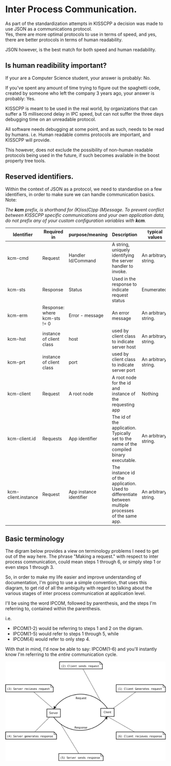# Inter Process Communication.

As part of the standardization attempts in KISSCPP a decision was made to use
JSON as a communications protocol.  
Yes, there are more optimal protocols to use in terms of speed, and yes, there
are better protocols in terms of human readability.

JSON however, is the best match for both speed and human readability.

## Is human readibility important?

If your are a Computer Science student, your answer is probably: No.

If you've spent any amount of time trying to figure out the spaghetti code,
created by someone who left the company 3 years ago, your answer is probably:
Yes.

KISSCPP is meant to be used in the real world, by organizations that can suffer
a 15 millisecond delay in IPC speed, but can not suffer the three days debugging
time on an unreadable protocol.

All software needs debugging at some point, and as such, needs to be read by
humans.
i.e. Human readable comms protocols are important, and KISSCPP will provide.

This however, does not exclude the possibility of non-human readable protocols
being used in the future, if such becomes available in the boost property tree
tools.

## Reserved identifiers.

Within the context of JSON as a protocol, we need to standardise on a few
identifiers, in order to make sure we can handle communication basics.
Note:

_The **kcm** prefix, is shorthand for (K)iss(C)pp (M)essage. To prevent conflict between KISSCPP specific communications
and your own application data, do not prefix any of your custom configuration variables with **kcm**._

| Identifier          | Required in                  | purpose/meaning         | Description                                                                                          | typical values       |
|---------------------|------------------------------|-------------------------|------------------------------------------------------------------------------------------------------|----------------------|
| kcm-cmd             | Request                      | Handler Id/Command      | A string, uniquely identifying the server handler to invoke.                                         | An arbitrary string. |
| kcm-sts             | Response                     | Status                  | Used in the response to indicate request status                                                      | Enumerated.          |
| kcm-erm             | Response: where kcm-sts != 0 | Error - message         | An error message                                                                                     | An arbitrary string. |
| kcm-hst             | instance of client class     | host                    | used by client class to indicate server host                                                         | An arbitrary string. |
| kcm-prt             | instance of client class     | port                    | used by client class to indicate server port                                                         | An arbitrary string. |
| kcm-client          | Request                      | A root node             | A root node for the id and instance of the requesting app                                            | Nothing              |
| kcm-client.id       | Requests                     | App identifier          | The id of the application. Typically set to the name of the compiled binary executable.              | An arbitrary string. |
| kcm-client.instance | Request                      | App instance identifier | The instance id of the application. Used to differentiate between multiple processes of the same app.| An arbitrary string. |

## Basic terminology

The digram below provides a view on terminology problems I need to get out of the
way here. The phrase "Making a request." with respect to inter process
communication, could mean steps 1 through 6, or simply step 1 or even steps 1
through 3.

So, in order to make my life easier and improve understanding of documentation,
I'm going to use a simple convention, that uses this diagram, to get rid of all
the ambiguity with regard to talking about the various stages of inter process
communication at application level.

I'll be using the word IPCOM, followed by parenthesis, and the steps I'm
referring to, contained within the parenthesis.

i.e.

* IPCOM(1-2) would be referring to steps 1 and 2 on the digram.
* IPCOM(1-5) would refer to steps 1 through 5, while 
* IPCOM(4) would refer to only step 4.

With that in mind, I'd now be able to say: IPCOM(1-6) and you'll instantly know
I'm referring to the _entire_ communication cycle.

![ipc figure 1](dia/ipc_fig_1.png "Figure 1")

